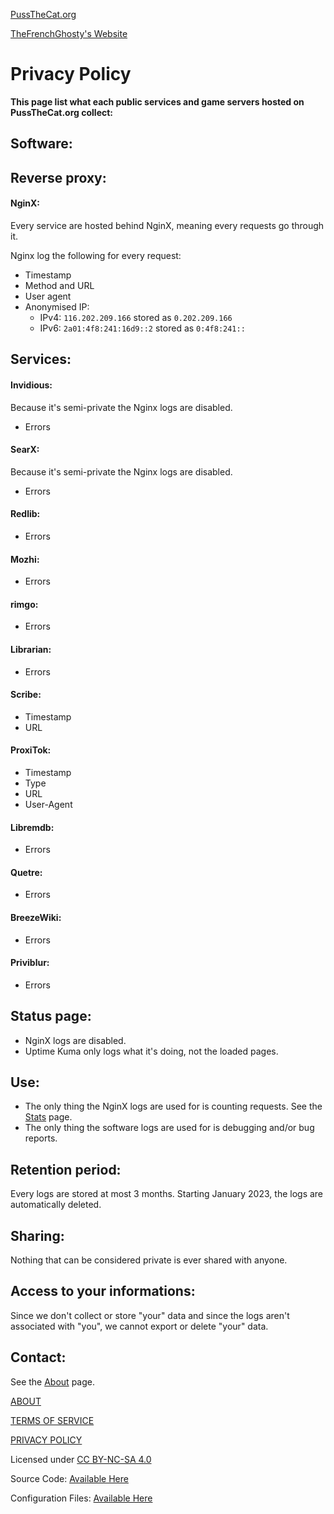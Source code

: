 [PussTheCat.org](https://pussthecat.org/)

[TheFrenchGhosty's Website](https://thefrenchghosty.me/)

**Privacy Policy**
==================

**This page list what each public services and game servers hosted on PussTheCat.org collect:**

**Software:**
-------------

**Reverse proxy:**
------------------

#### **NginX:**

  

Every service are hosted behind NginX, meaning every requests go through it.

Nginx log the following for every request:

* Timestamp
* Method and URL
* User agent
* Anonymised IP:
    * IPv4: `116.202.209.166` stored as `0.202.209.166`
    * IPv6: `2a01:4f8:241:16d9::2` stored as `0:4f8:241::`

  

**Services:**
-------------

  

#### **Invidious:**

Because it's semi-private the Nginx logs are disabled.

* Errors

#### **SearX:**

Because it's semi-private the Nginx logs are disabled.

* Errors

#### **Redlib:**

* Errors

#### **Mozhi:**

* Errors

#### **rimgo:**

* Errors

#### **Librarian:**

* Errors

#### **Scribe:**

* Timestamp
* URL

#### **ProxiTok:**

* Timestamp
* Type
* URL
* User-Agent

#### **Libremdb:**

* Errors

#### **Quetre:**

* Errors

#### **BreezeWiki:**

* Errors

#### **Priviblur:**

* Errors

  

**Status page:**
----------------

  

* NginX logs are disabled.
* Uptime Kuma only logs what it's doing, not the loaded pages.

  

**Use:**
--------

* The only thing the NginX logs are used for is counting requests. See the [Stats](https://pussthecat.org/stats/) page.
* The only thing the software logs are used for is debugging and/or bug reports.

  

**Retention period:**
---------------------

Every logs are stored at most 3 months. Starting January 2023, the logs are automatically deleted.

  
  

**Sharing:**
------------

Nothing that can be considered private is ever shared with anyone.

  

**Access to your informations:**
--------------------------------

Since we don't collect or store "your" data and since the logs aren't associated with "you", we cannot export or delete "your" data.  
  

**Contact:**
------------

See the [About](https://pussthecat.org/about/) page.

  
  
  

[ABOUT](https://pussthecat.org/about/)

[TERMS OF SERVICE](https://pussthecat.org/tos/)

[PRIVACY POLICY](#)

  
  
  

Licensed under [CC BY-NC-SA 4.0](https://creativecommons.org/licenses/by-nc-sa/4.0/)

  

Source Code: [Available Here](https://github.com/PussTheCat-org/PussTheCat.org)

Configuration Files: [Available Here](https://github.com/PussTheCat-org/PussTheCat.org-Configs)